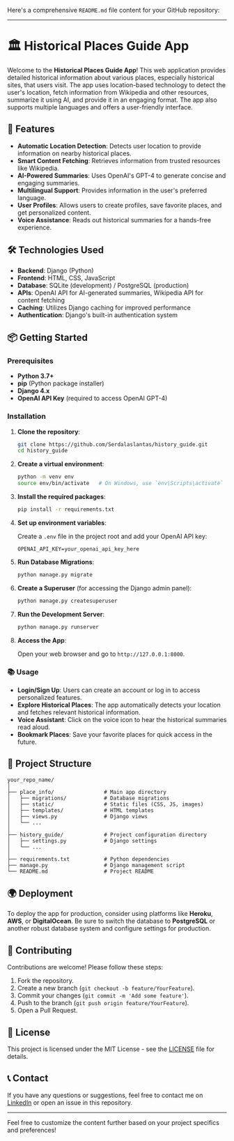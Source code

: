 Here's a comprehensive `README.md` file content for your GitHub repository:

---

# 🏛️ Historical Places Guide App

Welcome to the **Historical Places Guide App**! This web application provides detailed historical information about various places, especially historical sites, that users visit. The app uses location-based technology to detect the user's location, fetch information from Wikipedia and other resources, summarize it using AI, and provide it in an engaging format. The app also supports multiple languages and offers a user-friendly interface.

## 🚀 Features

- **Automatic Location Detection**: Detects user location to provide information on nearby historical places.
- **Smart Content Fetching**: Retrieves information from trusted resources like Wikipedia.
- **AI-Powered Summaries**: Uses OpenAI's GPT-4 to generate concise and engaging summaries.
- **Multilingual Support**: Provides information in the user's preferred language.
- **User Profiles**: Allows users to create profiles, save favorite places, and get personalized content.
- **Voice Assistance**: Reads out historical summaries for a hands-free experience.

## 🛠️ Technologies Used

- **Backend**: Django (Python)
- **Frontend**: HTML, CSS, JavaScript
- **Database**: SQLite (development) / PostgreSQL (production)
- **APIs**: OpenAI API for AI-generated summaries, Wikipedia API for content fetching
- **Caching**: Utilizes Django caching for improved performance
- **Authentication**: Django's built-in authentication system

## 📦 Getting Started

### Prerequisites

- **Python 3.7+**
- **pip** (Python package installer)
- **Django 4.x**
- **OpenAI API Key** (required to access OpenAI GPT-4)

### Installation

1. **Clone the repository**:

   ```bash
   git clone https://github.com/Serdalaslantas/history_guide.git
   cd history_guide
   ```

2. **Create a virtual environment**:

   ```bash
   python -m venv env
   source env/bin/activate   # On Windows, use `env\Scripts\activate`
   ```

3. **Install the required packages**:

   ```bash
   pip install -r requirements.txt
   ```

4. **Set up environment variables**:

   Create a `.env` file in the project root and add your OpenAI API key:

   ```
   OPENAI_API_KEY=your_openai_api_key_here
   ```

5. **Run Database Migrations**:

   ```bash
   python manage.py migrate
   ```

6. **Create a Superuser** (for accessing the Django admin panel):

   ```bash
   python manage.py createsuperuser
   ```

7. **Run the Development Server**:

   ```bash
   python manage.py runserver
   ```

8. **Access the App**:

   Open your web browser and go to `http://127.0.0.1:8000`.

### 📚 Usage

- **Login/Sign Up**: Users can create an account or log in to access personalized features.
- **Explore Historical Places**: The app automatically detects your location and fetches relevant historical information.
- **Voice Assistant**: Click on the voice icon to hear the historical summaries read aloud.
- **Bookmark Places**: Save your favorite places for quick access in the future.

## 🧩 Project Structure

```
your_repo_name/
│
├── place_info/                # Main app directory
│   ├── migrations/            # Database migrations
│   ├── static/                # Static files (CSS, JS, images)
│   ├── templates/             # HTML templates
│   ├── views.py               # Django views
│   └── ...
│
├── history_guide/             # Project configuration directory
│   ├── settings.py            # Django settings
│   └── ...
│
├── requirements.txt           # Python dependencies
├── manage.py                  # Django management script
└── README.md                  # Project README
```

## 🌍 Deployment

To deploy the app for production, consider using platforms like **Heroku**, **AWS**, or **DigitalOcean**. Be sure to switch the database to **PostgreSQL** or another robust database system and configure settings for production.

## 🤝 Contributing

Contributions are welcome! Please follow these steps:

1. Fork the repository.
2. Create a new branch (`git checkout -b feature/YourFeature`).
3. Commit your changes (`git commit -m 'Add some feature'`).
4. Push to the branch (`git push origin feature/YourFeature`).
5. Open a Pull Request.

## 📝 License

This project is licensed under the MIT License - see the [LICENSE](LICENSE) file for details.

## 📞 Contact

If you have any questions or suggestions, feel free to contact me on [LinkedIn](https://www.linkedin.com/in/Serdalaslantas/) or open an issue in this repository.

---

Feel free to customize the content further based on your project specifics and preferences!
